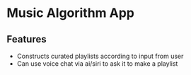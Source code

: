 # Music Algorithm App

## Features
- Constructs curated playlists according to input from user
- Can use voice chat via ai/siri to ask it to make a playlist
